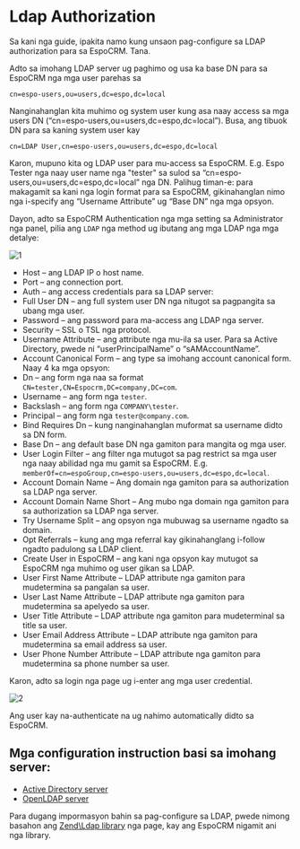 # Ldap Authorization

Sa kani nga guide, ipakita namo kung unsaon pag-configure sa LDAP authorization para sa EspoCRM.
Tana.

Adto sa imohang LDAP server ug paghimo og usa ka base DN para sa EspoCRM nga mga user parehas sa
```
cn=espo-users,ou=users,dc=espo,dc=local
```

Nanginahanglan kita muhimo og system user kung asa naay access sa mga users DN (“cn=espo-users,ou=users,dc=espo,dc=local”). Busa, ang tibuok DN para sa kaning system user kay
```
cn=LDAP User,cn=espo-users,ou=users,dc=espo,dc=local
```
Karon, mupuno kita og LDAP user para mu-access sa EspoCRM. E.g. Espo Tester nga naay user name nga "tester" sa sulod sa “cn=espo-users,ou=users,dc=espo,dc=local” nga DN. Palihug timan-e: para makagamit sa kani nga login format para sa EspoCRM, gikinahanglan nimo nga i-specify ang “Username Attribute” ug “Base DN” nga mga opsyon.

Dayon, adto sa EspoCRM Authentication nga mga setting sa Administrator nga panel, pilia ang `LDAP` nga method ug ibutang ang mga LDAP nga mga detalye:

![1](../_static/images/administration/ldap-authorization/ldap-configuration.png)

* Host – ang LDAP IP o host name.
* Port – ang connection port.
* Auth – ang access credentials para sa LDAP server:
 * Full User DN – ang full system user DN nga nitugot sa pagpangita sa ubang mga user.
 * Password – ang password para ma-access ang LDAP nga server.
* Security – SSL o TSL nga protocol.
* Username Attribute – ang attribute nga mu-ila sa user. Para sa Active Directory, pwede ni “userPrincipalName” o “sAMAccountName”.
* Account Canonical Form – ang type sa imohang account canonical form. Naay 4 ka mga opsyon:
 * Dn – ang form nga naa sa format `CN=tester,CN=Espocrm,DC=company,DC=com`.
 * Username – ang form nga `tester`.
 * Backslash – ang form nga `COMPANY\tester`.
 * Principal – ang form nga `tester@company.com`.
* Bind Requires Dn – kung nanginahanglan muformat sa username didto sa DN form.
* Base Dn – ang default base DN nga gamiton para mangita og mga user.
* User Login Filter – ang filter nga mutugot sa pag restrict sa mga user nga naay abilidad nga mu gamit sa EspoCRM. E.g. `memberOf=cn=espoGroup,cn=espo-users,ou=users,dc=espo,dc=local`.
* Account Domain Name – Ang domain nga gamiton para sa authorization sa LDAP nga server.
* Account Domain Name Short – Ang mubo nga domain nga gamiton para sa authorization sa LDAP nga server.
* Try Username Split – ang opsyon nga mubuwag sa username ngadto sa domain.
* Opt Referrals – kung ang mga referral kay gikinahanglang i-follow ngadto padulong sa LDAP client.
* Create User in EspoCRM – ang kani nga opsyon kay mutugot sa EspoCRM nga muhimo og user gikan sa LDAP.
 * User First Name Attribute – LDAP attribute nga gamiton para mudetermina sa pangalan sa user.
 * User Last Name Attribute – LDAP attribute nga gamiton para mudetermina sa apelyedo sa user.
 * User Title Attribute – LDAP attribute nga gamiton para mudeterminal sa title sa user.
 * User Email Address Attribute – LDAP attribute nga gamiton para mudetermina sa email address sa user.
 * User Phone Number Attribute – LDAP attribute nga gamiton para mudetermina sa phone number sa user.

Karon, adto sa login nga page ug i-enter ang mga user credential.

![2](../_static/images/administration/ldap-authorization/ldap-login.png)

Ang user kay na-authenticate na ug nahimo automatically didto sa EspoCRM.

## Mga configuration instruction basi sa imohang server:
* [Active Directory server](ldap-authorization-for-ad.md)
* [OpenLDAP server](ldap-authorization-for-openldap.md)

Para dugang impormasyon bahin sa pag-configure sa LDAP, pwede nimong basahon ang [Zend\Ldap library](https://zendframework.github.io/zend-ldap/intro/) nga page, kay ang EspoCRM nigamit ani nga library.




